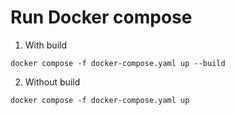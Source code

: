 # Run Docker compose

1. With build
```
docker compose -f docker-compose.yaml up --build
```

2. Without build
```
docker compose -f docker-compose.yaml up
```